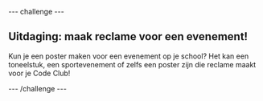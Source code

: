 --- challenge ---

## Uitdaging: maak reclame voor een evenement!

Kun je een poster maken voor een evenement op je school? Het kan een toneelstuk, een sportevenement of zelfs een poster zijn die reclame maakt voor je Code Club!

--- /challenge ---